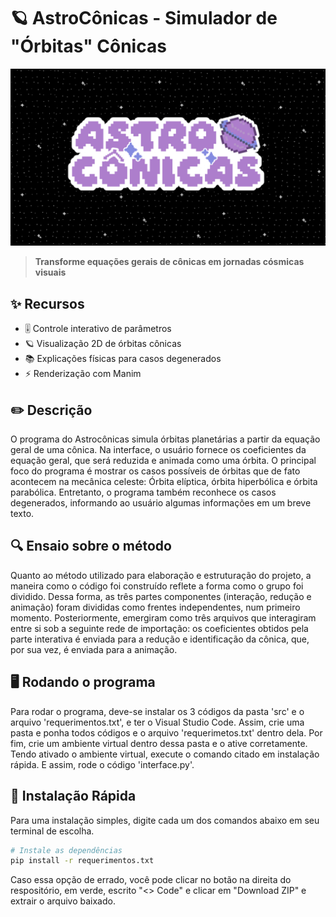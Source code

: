# 🪐 AstroCônicas - Simulador de "Órbitas" Cônicas

![Banner](imagens/logo_boa.png) <!-- O banner é pra estar aqui -->

> **Transforme equações gerais de cônicas em jornadas cósmicas visuais**

## ✨ Recursos
- 🎚️ Controle interativo de parâmetros
- 🪐 Visualização 2D de órbitas cônicas
- 📚 Explicações físicas para casos degenerados
- ⚡ Renderização com Manim


## ✏️ Descrição
O programa do Astrocônicas simula órbitas planetárias a partir da equação geral de uma cônica. Na interface, o usuário fornece os coeficientes da equação geral, que será reduzida e animada como uma órbita. O principal foco do programa é mostrar os casos possíveis de órbitas que de fato acontecem na mecânica celeste: Órbita elíptica, órbita hiperbólica e órbita parabólica. Entretanto, o programa também reconhece os casos degenerados, informando ao usuário algumas informações em um breve texto. 


## 🔍 Ensaio sobre o método
Quanto ao método utilizado para elaboração e estruturação do projeto, a maneira como o código foi construído reflete a forma como o grupo foi dividido. Dessa forma, as três partes componentes (interação, redução e animação) foram divididas como frentes independentes, num primeiro momento. Posteriormente, emergiram como três arquivos que interagiram entre si sob a seguinte rede de importação: os coeficientes obtidos pela parte interativa é enviada para a redução e identificação da cônica, que, por sua vez, é enviada para a animação. 


## 🖥️ Rodando o programa
Para rodar o programa, deve-se instalar os 3 códigos da pasta 'src' e o arquivo 'requerimentos.txt', e ter o Visual Studio Code. Assim, crie uma pasta e ponha todos códigos e o arquivo 'requerimetos.txt' dentro dela.  Por fim, crie um ambiente virtual dentro dessa pasta e o ative corretamente. Tendo ativado o ambiente virtual, execute o comando citado em instalação rápida. E assim, rode o código 'interface.py'.

## 🚀 Instalação Rápida
Para uma instalação simples, digite cada um dos comandos abaixo em seu terminal de escolha. 
```bash
# Instale as dependências
pip install -r requerimentos.txt
```
Caso essa opção de errado, você pode clicar no botão na direita do respositório, em verde, escrito "<> Code" e clicar em "Download ZIP" e extrair o arquivo baixado.


